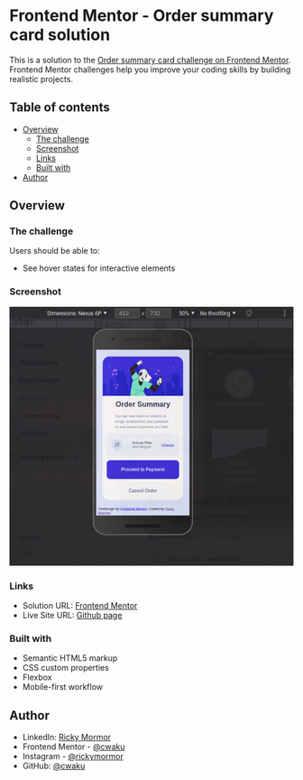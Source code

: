 # Frontend Mentor - Order summary card solution

This is a solution to the [Order summary card challenge on Frontend Mentor](https://www.frontendmentor.io/challenges/order-summary-component-QlPmajDUj). Frontend Mentor challenges help you improve your coding skills by building realistic projects. 

## Table of contents

- [Overview](#overview)
  - [The challenge](#the-challenge)
  - [Screenshot](#screenshot)
  - [Links](#links)
  - [Built with](#built-with)
- [Author](#author)

## Overview

### The challenge

Users should be able to:

- See hover states for interactive elements

### Screenshot

![](./orderSumary.png)

### Links

- Solution URL: [Frontend Mentor](https://www.frontendmentor.io/solutions/order-summary-component-using-css-and-html--NFrdBTro)
- Live Site URL: [Github page](https://cwaku.github.io/order-summary-component-main/)

### Built with

- Semantic HTML5 markup
- CSS custom properties
- Flexbox
- Mobile-first workflow

## Author

- LinkedIn: [Ricky Mormor](https://www.linkedin.com/in/ricky-mormor)
- Frontend Mentor - [@cwaku](https://www.frontendmentor.io/profile/cwaku)
- Instagram - [@rickymormor](https://www.instagram.com/rickymormor/)
- GitHub: [@cwaku](https://github.com/cwaku)
